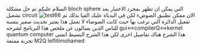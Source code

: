 السلام عليكم تم حل مشكلة bloch sphere التي يمكن ان تظهر بمجرد الاختيار بعد تشغيل circuit 
![test66](https://github.com/user-attachments/assets/78776f8e-26f3-42bf-9cf3-8bdb6711a8bf)
الان ممكن تطبيق الضوضء لكن في البدياة عليك القيا بذلك تم تفعيل الدائرة التي ترغب بها حيث كانت الضوضاء لا تعمل
هذا يعتبر تحديث صغير 
بنسبة للناس الذين يسالون عن ملخص هذا البرنامج لشرحه
 gui<->compilerQ<->kernel quantum computer
 هذا الشرح هناك تفاصيل اخرى لكن هذا الشرح البسيط اتمنى تجربة ممتعة 
 M2Q leflitimohamed
